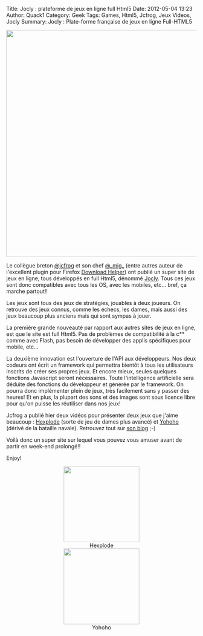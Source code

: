 Title: Jocly : plateforme de jeux en ligne full Html5
Date: 2012-05-04 13:23
Author: Quack1
Category: Geek
Tags: Games, Html5, Jcfrog, Jeux Videos, Jocly
Summary: Jocly : Plate-forme française de jeux en ligne Full-HTML5

<div align=center><img src="static/upload/jocly.png" width="600" align=center /></div>

Le collègue breton [@jcfrog][] et son chef [@\_mig\_](http://twitter.com/_mig_ "@\_mig\_") (entre autres
auteur de l'excellent plugin pour Firefox [Download Helper][]) ont
publié un super site de jeux en ligne, tous développés en full Html5,
dénommé [Jocly][]. Tous ces jeux sont donc compatibles avec tous les OS,
avec les mobiles, etc... bref, ça marche partout!!

Les jeux sont tous des jeux de stratégies, jouables à deux joueurs. On
retrouve des jeux connus, comme les échecs, les dames, mais aussi des
jeux beaucoup plus anciens mais qui sont sympas à jouer.

La première grande nouveauté par rapport aux autres sites de jeux en
ligne, est que le site est full Html5. Pas de problèmes de compatibilité
à la c\*\* comme avec Flash, pas besoin de développer des applis
spécifiques pour mobile, etc...

La deuxième innovation est l'ouverture de l'API aux développeurs. Nos
deux codeurs ont écrit un framework qui permettra bientôt à tous les
utilisateurs inscrits de créer ses propres jeux. Et encore mieux, seules
quelques fonctions Javascript seront nécessaires. Toute l'intelligence
artificielle sera déduite des fonctions du développeur et générée par le
framework. On pourra donc implémenter plein de jeux, très facilement
sans y passer des heures! Et en plus, la plupart des sons et des images
sont sous licence libre pour qu'on puisse les réutiliser dans nos jeux!

Jcfrog a publié hier deux vidéos pour présenter deux jeux que j'aime
beaucoup : [Hexplode][] (sorte de jeu de dames plus avancé) et
[Yohoho][] (dérivé de la bataille navale). Retrouvez tout sur [son
blog][] ;-)

Voilà donc un super site sur lequel vous pouvez vous amuser avant de
partir en week-end prolongé!!

Enjoy!

<div align=center text-align=center><a href="static/upload/jocly_hexplode.png"><img src="static/upload/jocly_hexplode.png" width="200" align="center" /></a><br /> Hexplode </div> 

<div align=center text-align=center><a href="static/upload/jocly_yohoho.png"><img src="static/upload/jocly_yohoho.png" width="200" align="center" /></a><br /> Yohoho </div> 


  [@jcfrog]: http://twitter.com/jcfrog
  [Download Helper]: https://addons.mozilla.org/fr/firefox/addon/video-downloadhelper/
  [Jocly]: http://www.jocly.com
  [Hexplode]: http://www.jocly.com/jocly/hexplode/lab
  [Yohoho]: http://www.jocly.com/jocly/yohoho/lab
  [son blog]: https://jeromechoain.wordpress.com/2012/05/03/vlog-3-mai-2012-news-corporate/

